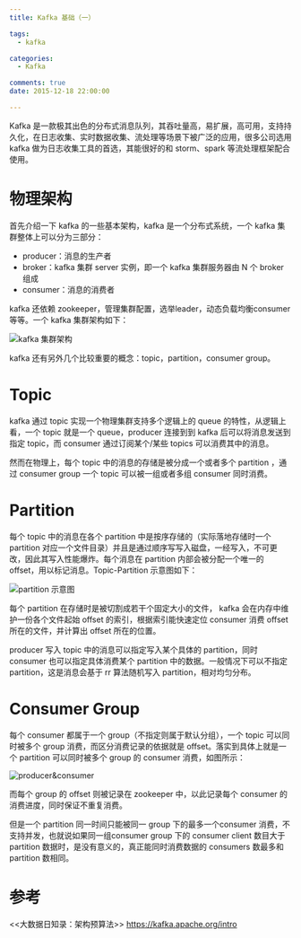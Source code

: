 ```yaml
---
title: Kafka 基础（一）

tags:
  - kafka

categories:
  - Kafka

comments: true
date: 2015-12-18 22:00:00

---
```

Kafka 是一款极其出色的分布式消息队列，其吞吐量高，易扩展，高可用，支持持久化，在日志收集、实时数据收集、流处理等场景下被广泛的应用，很多公司选用 kafka 做为日志收集工具的首选，其能很好的和 storm、spark 等流处理框架配合使用。

# 物理架构
首先介绍一下 kafka 的一些基本架构，kafka 是一个分布式系统，一个 kafka 集群整体上可以分为三部分：

- producer：消息的生产者
- broker：kafka 集群 server 实例，即一个 kafka 集群服务器由 N 个 broker 组成
- consumer：消息的消费者

kafka 还依赖 zookeeper，管理集群配置，选举leader，动态负载均衡consumer 等等。一个 kafka 集群架构如下：

![kafka 集群架构](http://om2dgc3yh.bkt.clouddn.com/WechatIMG1099.jpeg)

kafka 还有另外几个比较重要的概念：topic，partition，consumer group。

# Topic
kafka 通过 topic 实现一个物理集群支持多个逻辑上的 queue 的特性，从逻辑上看，一个 topic 就是一个 queue，producer 连接到到 kafka 后可以将消息发送到指定 topic，而 consumer 通过订阅某个/某些 topics 可以消费其中的消息。

然而在物理上，每个 topic 中的消息的存储是被分成一个或者多个 partition ，通过 consumer group 一个 topic 可以被一组或者多组 consumer 同时消费。

# Partition
每个 topic 中的消息在各个 partition 中是按序存储的（实际落地存储时一个 partition 对应一个文件目录）并且是通过顺序写写入磁盘，一经写入，不可更改，因此其写入性能爆炸。每个消息在 partition 内部会被分配一个唯一的 offset，用以标记消息。Topic-Partition 示意图如下：

![partition 示意图](http://om2dgc3yh.bkt.clouddn.com/WechatIMG1095.jpeg)


每个 partition 在存储时是被切割成若干个固定大小的文件， kafka 会在内存中维护一份各个文件起始 offset 的索引，根据索引能快速定位 consumer 消费 offset 所在的文件，并计算出 offset 所在的位置。

producer 写入 topic 中的消息可以指定写入某个具体的 partition，同时 consumer 也可以指定具体消费某个 partition 中的数据。一般情况下可以不指定 partition，这是消息会基于 rr 算法随机写入 partition，相对均匀分布。


# Consumer Group
每个 consumer 都属于一个 group（不指定则属于默认分组），一个 topic 可以同时被多个 group 消费，而区分消费记录的依据就是 offset。落实到具体上就是一个 partition 可以同时被多个 group 的 consumer 消费，如图所示：

![producer&consumer](http://om2dgc3yh.bkt.clouddn.com/WechatIMG1096.jpeg)

而每个 group 的 offset 则被记录在 zookeeper 中，以此记录每个 consumer 的消费进度，同时保证不重复消费。

但是一个 partition 同一时间只能被同一 group 下的最多一个consumer 消费，不支持并发，也就说如果同一组consumer group 下的 consumer client 数目大于 partition 数据时，是没有意义的，真正能同时消费数据的 consumers 数最多和 partition 数相同。

# 参考
<<大数据日知录：架构预算法>>
https://kafka.apache.org/intro
